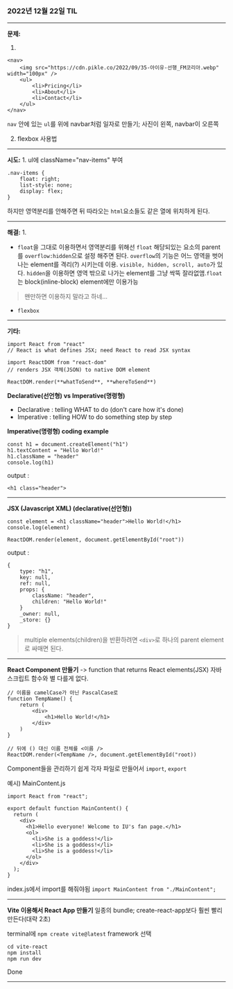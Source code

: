 ### 2022년 12월 22일 TIL
---

**문제:**

1. 
```
<nav>
    <img src="https://cdn.pikle.co/2022/09/35-아이유-선행_FM코리아.webp" width="100px" />
    <ul>
        <li>Pricing</li>
        <li>About</li>
        <li>Contact</li>
    </ul>
</nav>
```
`nav` 안에 있는 `ul`를 위에 navbar처럼 일자로 만들기; 사진이 왼쪽, navbar이 오른쪽

2. flexbox 사용법

---
**시도:**
1. 
ul에 className="nav-items" 부여
```
.nav-items {
    float: right;
    list-style: none;
    display: flex;
}
```
하지만 영역분리를 안해주면 뒤 따라오는 `html`요소들도 같은 열에 위치하게 된다.

---
**해결:**
1. 
- `float`을 그대로 이용하면서 영역분리를 위해선 `float` 해당되있는 요소의 parent를 `overflow:hidden`으로 설정 해주면 된다. `overflow`의 기능은 어느 영역을 벗어나는 element를 격리(?) 시키는데 이용. `visible, hidden, scroll, auto`가 있다. `hidden`을 이용하면 영역 밖으로 나가는 element를 그냥 싹뚝 잘라없앰.`float`는 block(inline-block) element에만 이용가능
>왠만하면 이용하지 말라고 하네...
- `flexbox`

---
**기타:**
```
import React from "react"
// React is what defines JSX; need React to read JSX syntax

import ReactDOM from "react-dom"
// renders JSX 객체(JSON) to native DOM element

ReactDOM.render(**whatToSend**, **whereToSend**)
```
**Declarative(선언형) vs Imperative(명령형)**
- Declarative : telling WHAT to do (don't care how it's done)
- Imperative : telling HOW to do something step by step

**Imperative(명령형) coding example**
```
const h1 = document.createElement("h1")
h1.textContent = "Hello World!"
h1.className = "header"
console.log(h1)
```


output :
```
<h1 class="header">
```

---

**JSX (Javascript XML) (declarative(선언형))**
```
const element = <h1 className="header">Hello World!</h1>
console.log(element)

ReactDOM.render(element, document.getElementById("root"))
```

output :
```
{
    type: "h1",
    key: null,
    ref: null,
    props: {
        className: "header",
        children: "Hello World!"
    }
    _owner: null,
    _store: {}
}
```

>multiple elements(children)을 반환하려면 `<div>`로 하나의 parent element로 싸매면 된다.
---

**React Component 만들기**
-> function that returns React elements(JSX)
자바스크립트 함수와 별 다를게 없다.
```
// 이름을 camelCase가 아닌 PascalCase로
function TempName() {
    return (
        <div>
            <h1>Hello World!</h1>
        </div>
    )
}

// 뒤에 () 대신 이름 전체를 <이름 />
ReactDOM.render(<TempName />, document.getElementById("root))
```

Component들을 관리하기 쉽게 각자 파일로 만들어서 `import`, `export`

예시) MainContent.js
```
import React from "react";

export default function MainContent() {
  return (
    <div>
      <h1>Hello everyone! Welcome to IU's fan page.</h1>
      <ol>
        <li>She is a goddess!</li>
        <li>She is a goddess!</li>
        <li>She is a goddess!</li>
      </ol>
    </div>
  );
}
```
index.js에서 import를 해줘야됨
`import MainContent from "./MainContent";`

---
**Vite 이용해서 React App 만들기**
일종의 bundle; create-react-app보다 훨씬 빨리 만든다(대략 2초)

terminal에
`npm create vite@latest`
framework 선택
```
cd vite-react
npm install
npm run dev
```
Done

---
